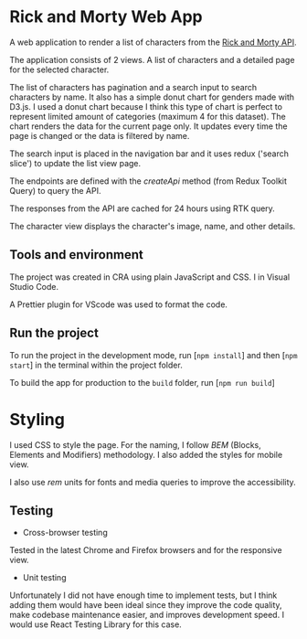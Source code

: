 # Rick and Morty Web App

A web application to render a list of characters from the [Rick and Morty API](https://rickandmortyapi.com/documentation/).

The application consists of 2 views. A list of characters and a detailed page for the selected character.

The list of characters has pagination and a search input to search characters by name. It also has a simple donut chart for genders made with D3.js. I used a donut chart because I think this type of chart is perfect to represent limited amount of categories (maximum 4 for this dataset). The chart renders the data for the current page only. It updates every time the page is changed or the data is filtered by name.

The search input is placed in the navigation bar and it uses redux ('search slice') to update the list view page.

The endpoints are defined with the _createApi_ method (from Redux Toolkit Query) to query the API.

The responses from the API are cached for 24 hours using RTK query.

The character view displays the character's image, name, and other details.

## Tools and environment

The project was created in CRA using plain JavaScript and CSS. I in Visual Studio Code.

A Prettier plugin for VScode was used to format the code.

## Run the project

To run the project in the development mode, run [`npm install`] and then [`npm start`] in the terminal within the project folder.

To build the app for production to the `build` folder, run [`npm run build`]

# Styling

I used CSS to style the page. For the naming, I follow _BEM_ (Blocks, Elements and Modifiers) methodology. I also added the styles for mobile view. 

I also use _rem_ units for fonts and media queries to improve the accessibility.

## Testing

- Cross-browser testing

Tested in the latest Chrome and Firefox browsers and for the responsive view.

- Unit testing

Unfortunately I did not have enough time to implement tests, but I think adding them would have been ideal since they improve the code quality, make codebase maintenance easier, and improves development speed. I would use React Testing Library for this case.
